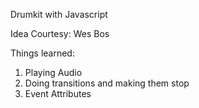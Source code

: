Drumkit with Javascript

Idea Courtesy: Wes Bos

Things learned:

1. Playing Audio
2. Doing transitions and making them stop
3. Event Attributes
